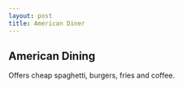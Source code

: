```yaml
---
layout: post
title: American Diner
---
```


##  American Dining

Offers cheap spaghetti, burgers, fries and coffee.
